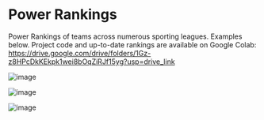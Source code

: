 # Power Rankings

Power Rankings of teams across numerous sporting leagues. Examples below. Project code and up-to-date rankings are available on Google Colab: https://drive.google.com/drive/folders/1Gz-z8HPcDkKEkpk1wei8bOqZiRJf15yg?usp=drive_link

![image](https://github.com/shughes1000/power-rankings/assets/97262131/d452cef1-9609-4ee1-9ae8-a1540eb0c43e)

![image](https://github.com/shughes1000/power-rankings/assets/97262131/b235a568-f6e2-48db-b428-85a607e36ee0)

![image](https://github.com/shughes1000/power-rankings/assets/97262131/d7a4dac2-9f8f-49c6-ab48-0ee64acb5c0f)
